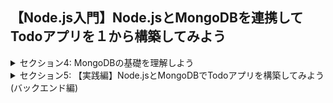 ## 【Node.js入門】Node.jsとMongoDBを連携してTodoアプリを１から構築してみよう

<details>
<summary> セクション4: MongoDBの基礎を理解しよう </summary>

| No. | 内容                               |
| --- | ---------------------------------- |
| 19. | MongoDBって何？                    |
| 20. | 【補足】非同期処理をマスターしよう |
| 21. | MongoDBのセットアップについて      |

</details>
<details>
<summary> セクション5: 【実践編】Node.jsとMongoDBでTodoアプリを構築してみよう(バックエンド編) </summary>

| No. | 内容                                                           |
| --- | -------------------------------------------------------------- |
| 22. | 完成品のデモ                                                   |
| 23. | はじめにTodoアプリの概念図から理解しよう                       |
| 24. | 開発環境構築とExpressでローカルサーバーを起動しよう            |
| 25. | APIのエンドポイントを指定してHTTPメソッドを追加してみよう      |
| 26. | ルーティング設計でapp.jsの中身をスッキリさせよう               |
| 27. | 各HTTPメソッドの中身のアルゴリズムを書きやすいように変更しよう |
| 28. | MongoDBを利用する前に、必要なデータ情報を理解しよう            |
| 29. | MongoDBの公式からデータベースを作成してみよう                  |
| 30. | Node.jsとMongoDBを接続してみよう                               |
| 31. | MongoDB接続のURLを第三者から見られないように実装しよう         |

</details>

<!--
| 32.  | MongoDBにおけるタスクのデータスキーマを作成しよう |
| 33.  | Todoタスク作成のアルゴリズムを作成しよう |
| 34.  | Postmanを使ってTodoタスクをMongoDBに追加しよう |
| 35.  | MongoDBからTodoタスクを全て取得してみよう |
| 36.  | MongoDBから特定の1つのタスクを取得してみよう |
| 37.  | MongoDBから特定の1つのタスクを更新してみよう |
| 38.  |  MongoDBから特定の1つのタスクを削除してみよう | -->